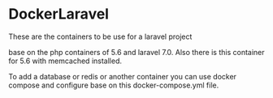 # DockerLaravel

These are the containers to be use for a laravel project

base on the php containers of 5.6 and laravel 7.0. Also there is this container for 5.6 with memcached installed.

To add a database or redis or another container you can use docker compose and configure base on this docker-compose.yml file.
